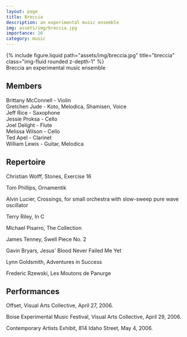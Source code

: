 ```yaml
---
layout: page
title: Breccia
description: an experimental music ensemble
img: assets/img/breccia.jpg
importance: 16
category: music
---
```


<div class="row">
    <div class="col-sm mt-3 mt-md-0">
        {% include figure.liquid path="assets/img/breccia.jpg" title="breccia" class="img-fluid rounded z-depth-1" %}
    </div>
</div>
<div class="caption">
    Breccia
an experimental music ensemble

</div>

## Members

Brittany McConnell - Violin  
Gretchen Jude - Koto, Melodica, Shamisen, Voice  
Jeff Rice - Saxophone  
Jessie Proksa - Cello  
Joel Delight - Flute  
Melissa Wilson - Cello  
Ted Apel - Clarinet  
William Lewis - Guitar, Melodica  

## Repertoire

Christian Wolff, Stones, Exercise 16

Tom Phillips, Ornamentik

Alvin Lucier, Crossings, for small orchestra with slow-sweep pure wave oscillator

Terry Riley, In C

Michael Pisarro, The Collection

James Tenney, Swell Piece No. 2

Gavin Bryars, Jesus' Blood Never Failed Me Yet

Lynn Goldsmith, Adventures in Success

Frederic Rzewski, Les Moutons de Panurge

## Performances

Offset, Visual Arts Collective, April 27, 2006.

Boise Experimental Music Festival, Visual Arts Collective, April 29, 2006.

Contemporary Artists Exhibit, 814 Idaho Street, May 4, 2006.



